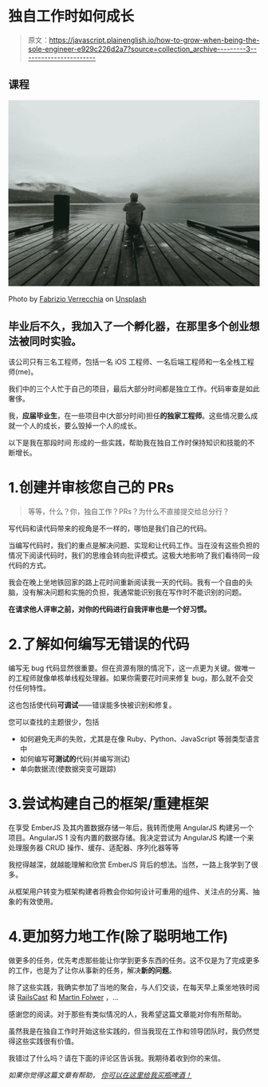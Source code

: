 # 独自工作时如何成长

> 原文：<https://javascript.plainenglish.io/how-to-grow-when-being-the-sole-engineer-e929c226d2a7?source=collection_archive---------3----------------------->

## 课程

![](img/d58fe5355c04113af9cab248a9be78c9.png)

Photo by [Fabrizio Verrecchia](https://unsplash.com/@fabrizioverrecchia?utm_source=medium&utm_medium=referral) on [Unsplash](https://unsplash.com/?utm_source=medium&utm_medium=referral)

## 毕业后不久，我加入了一个孵化器，在那里多个创业想法被同时实验。

该公司只有三名工程师，包括一名 iOS 工程师、一名后端工程师和一名全栈工程师(me)。

我们中的三个人忙于自己的项目，最后大部分时间都是独立工作。代码审查是如此奢侈。

我，**应届毕业生**，在一些项目中(大部分时间)担任**的独家工程师**。这些情况要么成就一个人的成长，要么毁掉一个人的成长。

以下是我在那段时间 形成的一些实践，帮助我在独自工作时保持知识和技能的不断增长。

# 1.创建并审核您自己的 PRs

> 等等，什么？你，独自工作？PRs？为什么不直接提交给总分行？

写代码和读代码带来的视角是不一样的，哪怕是我们自己的代码。

当编写代码时，我们的重点是解决问题、实现和让代码工作。当在没有这些负担的情况下阅读代码时，我们的思维会转向批评模式。这极大地影响了我们看待同一段代码的方式。

我会在晚上坐地铁回家的路上花时间重新阅读我一天的代码。我有一个自由的头脑，没有解决问题和实施的负担，我通常能识别我在写作时不能识别的问题。

**在请求他人评审之前，对你的代码进行自我评审也是一个好习惯。**

# 2.了解如何编写无错误的代码

编写无 bug 代码显然很重要。但在资源有限的情况下，这一点更为关键。做唯一的工程师就像单核单线程处理器。如果你需要花时间来修复 bug，那么就不会交付任何特性。

这也包括使代码**可调试**——错误能多快被识别和修复。

您可以查找的主题很少，包括

*   如何避免无声的失败，尤其是在像 Ruby、Python、JavaScript 等弱类型语言中
*   如何编写**可测试的**代码(并编写测试)
*   单向数据流(使数据突变可跟踪)

# 3.尝试构建自己的框架/重建框架

在享受 EmberJS 及其内置数据存储一年后，我转而使用 AngularJS 构建另一个项目。AngularJS 1 没有内置的数据存储。我决定尝试为 AngularJS 构建一个来处理服务器 CRUD 操作、缓存、适配器、序列化器等等

我挖得越深，就越能理解和欣赏 EmberJS 背后的想法。当然，一路上我学到了很多。

从框架用户转变为框架构建者将教会你如何设计可重用的组件、关注点的分离、抽象的有效使用。

# 4.更加努力地工作(除了聪明地工作)

做更多的任务，优先考虑那些能让你学到更多东西的任务。这不仅是为了完成更多的工作，也是为了让你从事新的任务，解决**新的问题**。

除了这些实践，我确实参加了当地的聚会，与人们交谈，在每天早上乘坐地铁时阅读 [RailsCast](http://railscasts.com/) 和 [Martin Folwer](https://martinfowler.com/) ，…

感谢您的阅读。对于那些有类似情况的人，我希望这篇文章能对你有所帮助。

虽然我是在独自工作时开始这些实践的，但当我现在工作和领导团队时，我仍然觉得这些实践很有价值。

我错过了什么吗？请在下面的评论区告诉我。我期待着收到你的来信。

*如果你觉得这篇文章有帮助，* [*你可以在这里给我买瓶啤酒！*](https://www.buymeacoffee.com/ntd251)